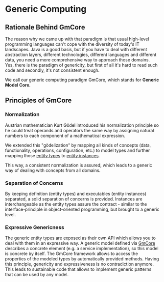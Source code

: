 # Generic Computing

## Rationale Behind GmCore
The reason why we came up with that paradigm is that usual high-level programming languages can't cope with the diversity of today's IT landscapes. Java is a good basis, but if you have to deal with different abstraction layers, different technologies, different languages and different data, you need a more comprehensive way to approach those domains. Yes, there is the paradigm of genericity, but first of all it's hard to read such code and secondly, it's not consistent enough.

We call our generic computing paradigm GmCore, which stands for **Generic Model Core**.

## Principles of GmCore

### Normalization
Austrian mathematician Kurt Gödel introduced his normalization principle so he could treat operands and operators the same way by assigning natural numbers to each component of a mathematical expression.

We extended this "gödelization" by mapping all kinds of concepts (data, functionality, operations, configuration, etc.) to model types and further mapping those <a href="#" data-toggle="tooltip" data-original-title="{{site.data.glossary.entity_type}}">entity types</a> to <a href="#" data-toggle="tooltip" data-original-title="{{site.data.glossary.entity_instance}}">entity instances</a>.

This way, a consistent normalization is assured, which leads to a generic way of dealing with concepts from all domains.

### Separation of Concerns
By keeping definition (entity types) and executables (entity instances) separated, a solid separation of concerns is provided. Instances are interchangeable as the entity types assure the contract - similar to the interface-principle in object-oriented programming, but brought to a generic level.

### Expressive Genericness
The generic entity types are exposed as their own API which allows you to deal with them in an expressive way. A generic model defined via <a href="#" data-toggle="tooltip" data-original-title="{{site.data.glossary.gmcore}}">GmCore</a> describes a concrete element (e.g. a service implementation), so this model is concrete by itself. The GmCore framework allows to access the properties of the modeled types by automatically provided methods. Having this principle, genericity and expressiveness is no contradiction anymore. This leads to sustainable code that allows to implement generic patterns that can be used by any model.
